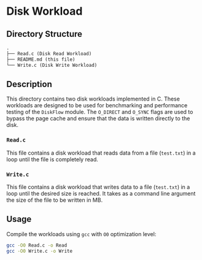 # Disk Workload

## Directory Structure
```txt
.
├── Read.c (Disk Read Workload)
├── README.md (this file)
└── Write.c (Disk Write Workload)
```

## Description
This directory contains two disk workloads implemented in C. These workloads are designed to be used for benchmarking and performance testing of the `DiskFlow` module. The `O_DIRECT` and `O_SYNC` flags are used to bypass the page cache and ensure that the data is written directly to the disk.


### `Read.c`
This file contains a disk workload that reads data from a file (`test.txt`) in a loop until the file is completely read.

### `Write.c`
This file contains a disk workload that writes data to a file (`test.txt`) in a loop until the desired size is reached. It takes as a command line argument the size of the file to be written in MB.

## Usage
Compile the workloads using `gcc` with `O0` optimization level:
```bash
gcc -O0 Read.c -o Read
gcc -O0 Write.c -o Write
```